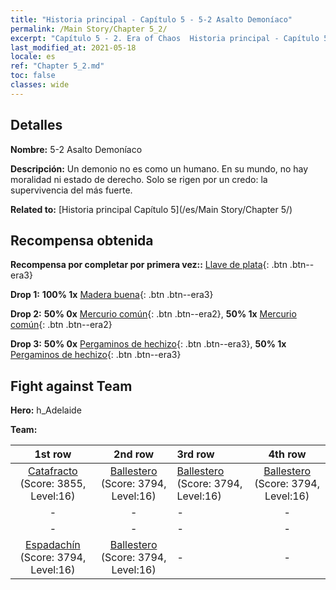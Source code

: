 ```yaml
---
title: "Historia principal - Capítulo 5 - 5-2 Asalto Demoníaco"
permalink: /Main Story/Chapter 5_2/
excerpt: "Capítulo 5 - 2. Era of Chaos  Historia principal - Capítulo 5_2. 5-2 Asalto Demoníaco"
last_modified_at: 2021-05-18
locale: es
ref: "Chapter 5_2.md"
toc: false
classes: wide
---
```


## Detalles

 **Nombre:** 5-2 Asalto Demoníaco

 **Descripción:** Un demonio no es como un humano. En su mundo, no hay moralidad ni estado de derecho. Solo se rigen por un credo: la supervivencia del más fuerte.

 **Related to:** [Historia principal Capítulo 5](/es/Main Story/Chapter 5/)

## Recompensa obtenida

 **Recompensa por completar por primera vez::** [Llave de plata](/ItemsES/con_693/){: .btn .btn--era3}

 **Drop 1:** **100% 1x** [Madera buena](/ItemsES/mat_13/){: .btn .btn--era3}

 **Drop 2:** **50% 0x** [Mercurio común](/ItemsES/mat_8/){: .btn .btn--era2}, **50% 1x** [Mercurio común](/ItemsES/mat_8/){: .btn .btn--era2}

 **Drop 3:** **50% 0x** [Pergaminos de hechizo](/ItemsES/con_694/){: .btn .btn--era3}, **50% 1x** [Pergaminos de hechizo](/ItemsES/con_694/){: .btn .btn--era3}


## Fight against Team
 **Hero:** h_Adelaide

 **Team:**


  | 1st row | 2nd row | 3rd row | 4th row |
  |:----:|:----:|:----|:----:|
  | [Catafracto](/es/units/Cavalier/) (Score: 3855, Level:16)  | [Ballestero](/es/units/Marksman/) (Score: 3794, Level:16)  | [Ballestero](/es/units/Marksman/) (Score: 3794, Level:16)  | [Ballestero](/es/units/Marksman/) (Score: 3794, Level:16)  |
  | - | - | - | - |
  | - | - | - | - |
  | [Espadachín](/es/units/Swordsman/) (Score: 3794, Level:16)  | [Ballestero](/es/units/Marksman/) (Score: 3794, Level:16)  | - | - |


